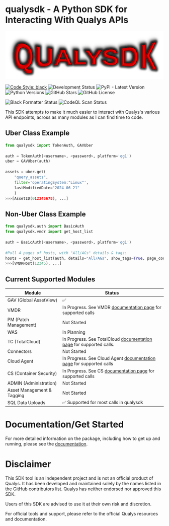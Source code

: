 ﻿# qualysdk - A Python SDK for Interacting With Qualys APIs
![Logo](https://raw.githubusercontent.com/0x41424142/qualysdk/main/imgs/qualysdkLogo.png)

[![Code Style: black](https://img.shields.io/badge/code%20style-black-000000.svg?style=for-the-badge)](https://github.com/psf/black) ![Development Status](https://img.shields.io/badge/in%20development-8A2BE2?style=for-the-badge)  ![PyPI - Latest Version](https://img.shields.io/pypi/v/qualysdk?style=for-the-badge&logo=pypi&logoColor=yellow) ![Python Versions](https://img.shields.io/pypi/pyversions/qualysdk?style=for-the-badge&logo=python&logoColor=yellow) ![GitHub Stars](https://img.shields.io/github/stars/0x41424142/qualysdk?style=for-the-badge) ![GitHub License](https://img.shields.io/github/license/0x41424142/qualysdk?style=for-the-badge)


![Black Formatter Status](https://github.com/0x41424142/qualysdk/actions/workflows/black.yml/badge.svg?event=push) ![CodeQL Scan Status](https://github.com/0x41424142/qualysdk/actions/workflows/codeql.yml/badge.svg?branch=main)


This SDK attempts to make it much easier to interact with Qualys's various API endpoints, across as many modules as I can find time to code.

## Uber Class Example
```py
from qualysdk import TokenAuth, GAVUber

auth = TokenAuth(<username>, <password>, platform='qg1')
uber = GAVUber(auth)

assets = uber.get(
    "query_assets", 
    filter='operatingSystem:"Linux"', 
    lastModifiedDate="2024-06-21"
    )
>>>[AssetID(012345678), ...]
```
## Non-Uber Class Example
```py
from qualysdk.auth import BasicAuth
from qualysdk.vmdr import get_host_list

auth = BasicAuth(<username>, <password>, platform='qg1')

#Pull 4 pages of hosts, with "All/AGs" details & tags:
hosts = get_host_list(auth, details="All/AGs", show_tags=True, page_count=4)
>>>[VMDRHost(12345), ...]
```

## Current Supported Modules 


|Module| Status |
|--|--|
| GAV (Global AssetView) |✅|
| VMDR | In Progress. See VMDR [documentation page](https://qualysdk.jakelindsay.uk/vmdr/) for supported calls |
| PM (Patch Management) | Not Started |
| WAS | In Planning |
| TC (TotalCloud) | In Progress. See TotalCloud [documentation page](https://qualysdk.jakelindsay.uk/totalcloud/) for supported calls. |
|Connectors | Not Started |
|Cloud Agent | In Progress. See Cloud Agent [documentation page](https://qualysdk.jakelindsay.uk/cloudagent/) for supported calls |
|CS (Container Security) | In Progress. See CS [documentation page](https://qualysdk.jakelindsay.uk/containersecurity/) for supported calls |
|ADMIN (Administration) | Not Started |
|Asset Management & Tagging| Not Started |
| SQL Data Uploads | ✅ Supported for most calls in qualysdk |


# Documentation/Get Started


For more detailed information on the package, including how to get up and running, please see the [documentation](https://qualysdk.jakelindsay.uk).

# Disclaimer

This SDK tool is an independent project and is not an official product of Qualys. It has been developed and maintained solely by the names listed in the GitHub contributors list. Qualys has neither endorsed nor approved this SDK.

Users of this SDK are advised to use it at their own risk and discretion.

For official tools and support, please refer to the official Qualys resources and documentation.

